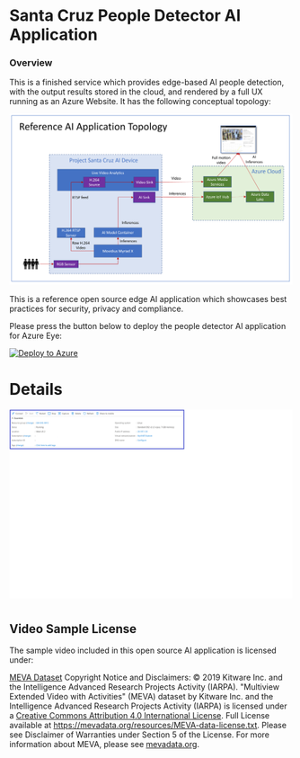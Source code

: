 # Santa Cruz People Detector AI Application


### Overview

This is a finished service which provides edge-based AI people detection, with the output results stored in the cloud, and rendered by a full UX running as an Azure Website.  It has the following conceptual topology:

![](/media/AI-App-Topology.PNG)


This is a reference open source edge AI application which showcases best practices for security, privacy and compliance.


Please press the button below to deploy the people detector AI application for Azure Eye:


[![Deploy to Azure](https://aka.ms/deploytoazurebutton)](https://ms.portal.azure.com/#create/Microsoft.Template/uri/https%3A%2F%2Funifiededgescenarios.blob.core.windows.net%2Farm-template%2Fazuredeploy-updated.json)

# Details

![](/media/Public-IP.png)


#
## Video Sample License
The sample video included in this open source AI application is licensed under:

[MEVA Dataset](http://mevadata.org/) Copyright Notice and Disclaimers: © 2019 Kitware Inc. and the Intelligence Advanced Research Projects Activity (IARPA). "Multiview Extended Video with Activities" (MEVA) dataset by Kitware Inc. and the Intelligence Advanced Research Projects Activity (IARPA) is licensed under a [Creative Commons Attribution 4.0 International License](https://creativecommons.org/licenses/by/4.0/). Full License available at https://mevadata.org/resources/MEVA-data-license.txt. Please see Disclaimer of Warranties under Section 5 of the License. For more information about MEVA, please see [mevadata.org](http://mevadata.org).
